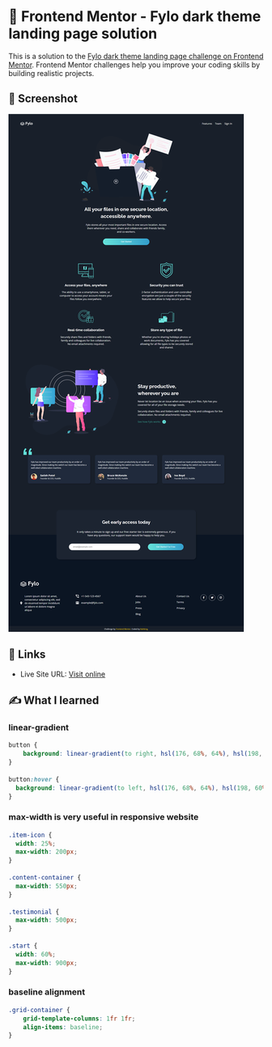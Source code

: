# 🐾 Frontend Mentor - Fylo dark theme landing page solution

This is a solution to the [Fylo dark theme landing page challenge on Frontend Mentor](https://www.frontendmentor.io/challenges/fylo-dark-theme-landing-page-5ca5f2d21e82137ec91a50fd). Frontend Mentor challenges help you improve your coding skills by building realistic projects. 


## 📸 Screenshot

![desktop screenshot](./screenshot.png)


## 🔗 Links

- Live Site URL: [Visit online](http://blahking.github.io/pages/06-frontend-mentor-6)


## ✍️ What I learned 

### linear-gradient
```css
button {
    background: linear-gradient(to right, hsl(176, 68%, 64%), hsl(198, 60%, 50%));
}

button:hover {
  background: linear-gradient(to left, hsl(176, 68%, 64%), hsl(198, 60%, 50%));
}
```

### max-width is very useful in responsive website
```css
.item-icon {
  width: 25%;
  max-width: 200px;
}

.content-container {
  max-width: 550px;
}

.testimonial {
  max-width: 500px;
}

.start {
  width: 60%;
  max-width: 900px;
}
```

### baseline alignment
```css
.grid-container {
    grid-template-columns: 1fr 1fr;
    align-items: baseline;
}
```



